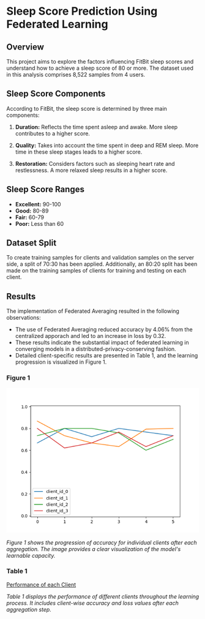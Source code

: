 # Sleep Score Prediction Using Federated Learning

## Overview

This project aims to explore the factors influencing FitBit sleep scores and understand how to achieve a sleep score of 80 or more. The dataset used in this analysis comprises 8,522 samples from 4 users.

## Sleep Score Components

According to FitBit, the sleep score is determined by three main components:

1. **Duration:** Reflects the time spent asleep and awake. More sleep contributes to a higher score.

2. **Quality:** Takes into account the time spent in deep and REM sleep. More time in these sleep stages leads to a higher score.

3. **Restoration:** Considers factors such as sleeping heart rate and restlessness. A more relaxed sleep results in a higher score.

## Sleep Score Ranges

- **Excellent:** 90-100
- **Good:** 80-89
- **Fair:** 60-79
- **Poor:** Less than 60

## Dataset Split

To create training samples for clients and validation samples on the server side, a split of 70:30 has been applied. Additionally, an 80:20 split has been made on the training samples of clients for training and testing on each client.

## Results

The implementation of Federated Averaging resulted in the following observations:

- The use of Federated Averaging reduced accuracy by 4.06% from the centralized apporach and led to an increase in loss by 0.32.
- These results indicate the substantial impact of federated learning in converging models in a distributed-privacy-conserving fashion.
- Detailed client-specific results are presented in Table 1, and the learning progression is visualized in Figure 1.

### Figure 1

![Learning Progression](./images/acc.png)

*Figure 1 shows the progression of accuracy for individual clients after each aggregation. The image provides a clear visualization of the model's learnable capacity.*

### Table 1

[Performance of each Client](https://github.com/MarthalaSaiKavya/FedSleep/blob/main/images/history.csv)

*Table 1 displays the performance of different clients throughout the learning process. It includes client-wise accuracy and loss values after each aggregation step.*

